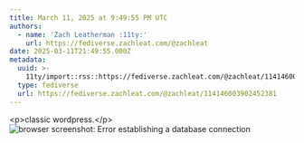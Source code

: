 ```yaml
---
title: March 11, 2025 at 9:49:55 PM UTC
authors:
  - name: 'Zach Leatherman :11ty:'
    url: https://fediverse.zachleat.com/@zachleat
date: 2025-03-11T21:49:55.000Z
metadata:
  uuid: >-
    11ty/import::rss::https://fediverse.zachleat.com/@zachleat/114146003902452381
  type: fediverse
  url: https://fediverse.zachleat.com/@zachleat/114146003902452381
---
```

\<p>classic wordpress.\</p> ![browser screenshot: Error establishing a database connection](/assets/dfff8bc6c814e627-ZRTCe8EgGRGP.png)